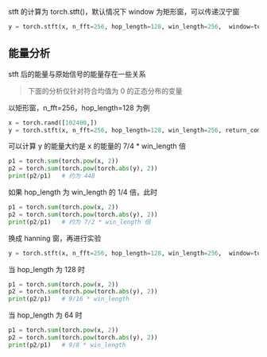 stft 的计算为 torch.stft()，默认情况下 window 为矩形窗，可以传递汉宁窗

```python
y = torch.stft(x, n_fft=256, hop_length=128, win_length=256,  window=torch.hann_window(window_length=256), return_complex=True)

```



## 能量分析

stft 后的能量与原始信号的能量存在一些关系

> 下面的分析仅针对符合均值为 0 的正态分布的变量

以矩形窗，n_fft=256，hop_length=128 为例

```python
x = torch.rand([102400,])
y = torch.stft(x, n_fft=256, hop_length=128, win_length=256, return_complex=True)
```

可以计算 y 的能量大约是 x 的能量的 7/4 * win_length 倍

```python
p1 = torch.sum(torch.pow(x, 2))
p2 = torch.sum(torch.pow(torch.abs(y), 2))
print(p2/p1)   # 约为 448
```

如果 hop_length 为 win_length 的 1/4 倍，此时

```python
p1 = torch.sum(torch.pow(x, 2))
p2 = torch.sum(torch.pow(torch.abs(y), 2))
print(p2/p1)   # 约为 7/2 * win_length 倍
```

换成 hanning 窗，再进行实验

```python
y = torch.stft(x, n_fft=256, hop_length=128, win_length=256,  window=torch.hann_window(window_length=256), return_complex=True)
```

当 hop_length 为 128 时

```python
p1 = torch.sum(torch.pow(x, 2))
p2 = torch.sum(torch.pow(torch.abs(y), 2))
print(p2/p1)   # 9/16 * win_length
```

当 hop_length 为 64 时

```python
p1 = torch.sum(torch.pow(x, 2))
p2 = torch.sum(torch.pow(torch.abs(y), 2))
print(p2/p1)   # 9/8 * win_length
```

